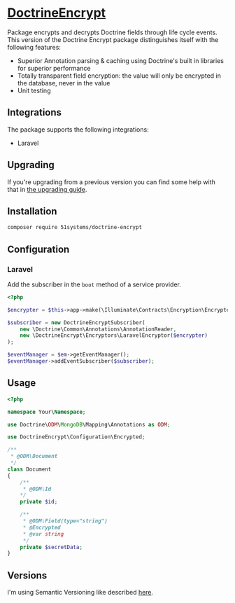 # [DoctrineEncrypt](https://github.com/evertondepaula/doctrine-odm-encrypt)

Package encrypts and decrypts Doctrine fields through life cycle events. This version of the Doctrine Encrypt package
distinguishes itself with the following features:

- Superior Annotation parsing & caching using Doctrine's built in libraries for superior performance
- Totally transparent field encryption: the value will only be encrypted in the database, never in the value
- Unit testing

## Integrations

The package supports the following integrations:

- Laravel

## Upgrading

If you're upgrading from a previous version you can find some help with that in [the upgrading guide](UPGRADING.md).

## Installation

```bash
composer require 51systems/doctrine-encrypt
```

## Configuration

### Laravel

Add the subscriber in the `boot` method of a service provider.

```php
<?php

$encrypter = $this->app->make(\Illuminate\Contracts\Encryption\Encrypter::class);

$subscriber = new DoctrineEncryptSubscriber(
    new \Doctrine\Common\Annotations\AnnotationReader,
    new \DoctrineEncrypt\Encryptors\LaravelEncryptor($encrypter)
);

$eventManager = $em->getEventManager();
$eventManager->addEventSubscriber($subscriber);
```

## Usage

```php
<?php

namespace Your\Namespace;

use Doctrine\ODM\MongoDB\Mapping\Annotations as ODM;

use DoctrineEncrypt\Configuration\Encrypted;

/**
 * @ODM\Document
 */
class Document
{
    /**
     * @ODM\Id
    */
    private $id;

    /**
     * @ODM\Field(type="string")
     * @Encrypted
     * @var string
     */
    private $secretData;
}
```

## Versions

I'm using Semantic Versioning like described [here](http://semver.org).

